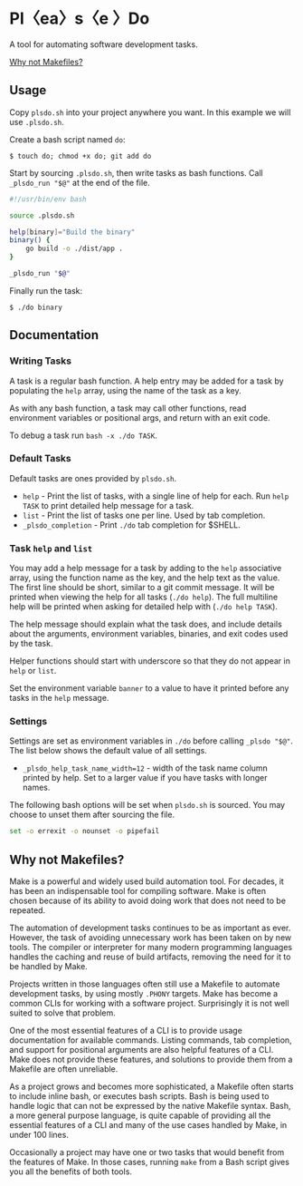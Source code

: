 # Pl〈ea〉s〈e 〉Do

A tool for automating software development tasks.

[Why not Makefiles?](#why-not-makefiles)

## Usage

Copy `plsdo.sh` into your project anywhere you want. In this example we will use
`.plsdo.sh`.

Create a bash script named `do`:

```
$ touch do; chmod +x do; git add do
```

Start by sourcing `.plsdo.sh`, then write tasks as bash functions.
Call `_plsdo_run "$@"` at the end of the file.

```sh
#!/usr/bin/env bash

source .plsdo.sh

help[binary]="Build the binary"
binary() {
    go build -o ./dist/app .
}

_plsdo_run "$@"

```

Finally run the task:

```
$ ./do binary
```

## Documentation

### Writing Tasks

A task is a regular bash function. A help entry may be added for a task by populating
the `help` array, using the name of the task as a key.

As with any bash function, a task may call other functions, read environment variables
or positional args, and return with an exit code.

To debug a task run `bash -x ./do TASK`.

### Default Tasks

Default tasks are ones provided by `plsdo.sh`.

* `help` - Print the list of tasks, with a single line of help for each. Run
  `help TASK` to print detailed help message for a task.
* `list` - Print the list of tasks one per line. Used by tab completion.
* `_plsdo_completion` - Print `./do` tab completion for $SHELL.


### Task `help` and `list`

You may add a help message for a task by adding to the `help` associative
array, using the function name as the key, and the help text as the value.
The first line should be short, similar to a git commit message. It will be
printed when viewing the help for all tasks (`./do help`).
The full multiline help will be printed when asking for detailed help with
(`./do help TASK`).

The help message should explain what the task does, and include details about
the arguments, environment variables, binaries, and exit codes used by the task.

Helper functions should start with underscore so that they do not appear in `help` or
`list`.

Set the environment variable `banner` to a value to have it printed before any
tasks in the `help` message.

### Settings

Settings are set as environment variables in `./do` before calling `_plsdo "$@"`. The list below
shows the default value of all settings.

* `_plsdo_help_task_name_width=12` - width of the task name column printed by
  help. Set to a larger value if you have tasks with longer names.

The following bash options will be set when `plsdo.sh` is sourced. You may
choose to unset them after sourcing the file.

```sh
set -o errexit -o nounset -o pipefail
```

## Why not Makefiles?

Make is a powerful and widely used build automation tool. For decades, it has been an
indispensable tool for compiling software. Make is often chosen because of its
ability to avoid doing work that does not need to be repeated.

The automation of development tasks continues to be as important as ever.
However, the task of avoiding unnecessary work has been taken on by new tools.
The compiler or interpreter for many modern programming languages handles
the caching and reuse of build artifacts, removing the need for it to be handled by Make.

Projects written in those languages often still use a Makefile to automate
development tasks, by using mostly `.PHONY` targets. Make has become a common CLIs for
working with a software project. Surprisingly it is not well suited to solve that problem.

One of the most essential features of a CLI is to provide usage
documentation for available commands. Listing commands, tab
completion, and support for positional arguments are also helpful features of a
CLI. Make does not provide these features, and solutions to provide them
from a Makefile are often unreliable.

As a project grows and becomes more sophisticated, a Makefile often starts to
include inline bash, or executes bash scripts. Bash is being used to handle logic
that can not be expressed by the native Makefile syntax. Bash, a more general
purpose language, is quite capable of providing all the essential features of a CLI
and many of the use cases handled by Make, in under 100 lines.

Occasionally a project may have one or two tasks that would benefit from the
features of Make. In those cases, running `make` from a Bash script gives you all the
benefits of both tools.
